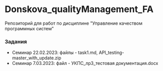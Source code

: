 # Donskova_qualityManagement_FA
Репозиторий для работ по дисциплине "Управление качеством программных систем"

### Задания
* Семинар 22.02.2023: файлы - task1.md, API_testing-master_with_update.zip
* Семинар 7.03.2023: файл - УКПС_лр3_тестовая документация.docx
